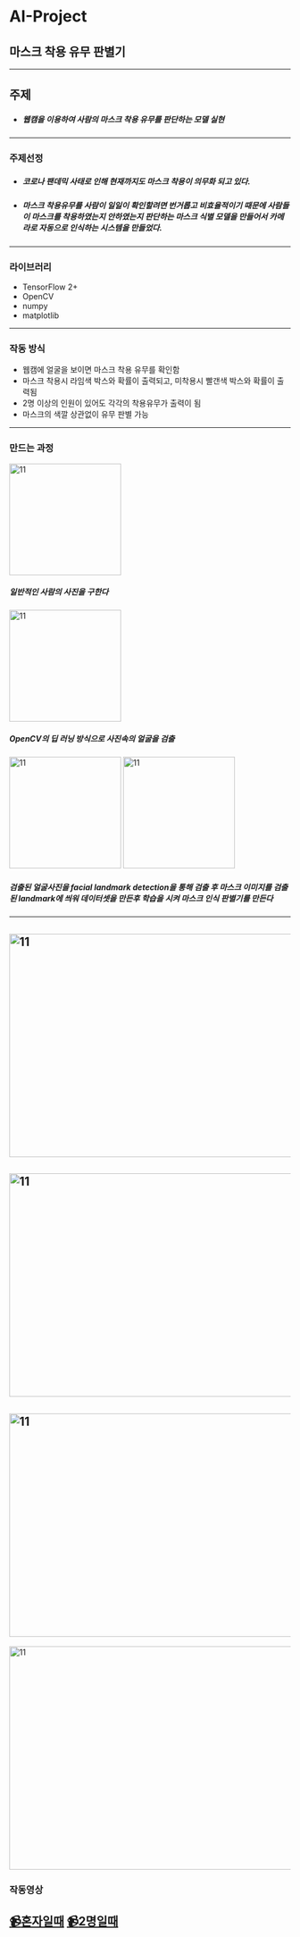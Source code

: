 # AI-Project
## 마스크 착용 유무 판별기
---
## 주제
* ##### 웹캠을 이용하여 사람의 마스크 착용 유무를 판단하는 모델 실현
---
### 주제선정
* ##### 코로나 팬데믹 사태로 인해 현재까지도 마스크 착용이 의무화 되고 있다.
* ##### 마스크 착용유무를 사람이 일일이 확인할려면 번거롭고 비효율적이기 때문에 사람들이 마스크를 착용하였는지 안하였는지 판단하는 마스크 식별 모델을 만들어서 카메라로 자동으로 인식하는 시스템을 만들었다.
---
### 라이브러리
- TensorFlow 2+
- OpenCV
- numpy
- matplotlib
---
### 작동 방식
- 웹캠에 얼굴을 보이면 마스크 착용 유무를 확인함
- 마스크 착용시 라임색 박스와 확률이 출력되고, 미착용시 빨갠색 박스와 확률이 출력됨
- 2명 이상의 인원이 있어도 각각의 착용유무가 출력이 됨
- 마스크의 색깔 상관없이 유무 판별 가능
---
### 만드는 과정
<img src="https://user-images.githubusercontent.com/112042668/207055062-83553c82-92d9-4692-ab05-800cfd918058.png" width="200px" height="200px" title="11" alt="11"></img>
##### 일반적인 사람의 사진을 구한다
<img src="https://user-images.githubusercontent.com/112042668/207055076-3499039f-579d-4334-9aed-21ce86f54c10.png" width="200px" height="200px" title="11" alt="11"></img>
##### OpenCV의 딥 러닝 방식으로 사진속의 얼굴을 검출
<img src="https://user-images.githubusercontent.com/112042668/207056343-5215bac3-9805-4504-bfe3-518eabbe3ed8.png" width="200px" height="200px" title="11" alt="11"></img>
<img src="https://user-images.githubusercontent.com/112042668/207056360-6756fe12-54b9-47ec-8244-e587ee8590c6.png" width="200px" height="200px" title="11" alt="11"></img>
##### 검출된 얼굴사진을 facial landmark detection을 통해 검출 후 마스크 이미지를 검출된 landmark에 씌워 데이터셋을 만든후 학습을 시켜 마스크 인식 판별기를 만든다
---
<img src="https://user-images.githubusercontent.com/112042668/207058286-cd1b1c47-aa1b-44d9-84f4-f0870ae80665.png" width="800px" height="400px" title="11" alt="11"></img>
---
<img src="https://user-images.githubusercontent.com/112042668/207058661-9e1d5ae8-a44f-40d8-ba8d-739b1c4e8377.png" width="800px" height="400px" title="11" alt="11"></img>
---
<img src="https://user-images.githubusercontent.com/112042668/207058816-86850771-6a41-49b2-9638-f5c0ac2eed98.png" width="800px" height="400px" title="11" alt="11"></img>
---
<img src="https://user-images.githubusercontent.com/112042668/207058971-9691f280-995d-4610-8023-2f435cbb29fe.png" width="800px" height="400px" title="11" alt="11"></img>
### 작동영상
[:video_camera:혼자일때](https://youtu.be/DoUi6i3doAg)
[:video_camera:2명일때](https://youtu.be/oPvfWP84s1U)
---
